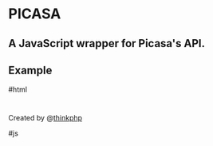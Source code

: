 # PICASA

## A JavaScript wrapper for Picasa's API.

## Example


  #html
  <!DOCTYPE HTML PUBLIC "-//W3C//DTD HTML 4.01//EN" "http://www.w3.org/TR/html4/strict.dtd">
  <html>
  <head>
    <title>PicasaViewer based on pur JavaScript</title>
    <link rel="stylesheet" href="reset-fonts-grids.css" type="text/css">
    <link rel="stylesheet" href="style.css" type="text/css">
  </head>
  <body>
  <div id="doc" class="yui-t7">
     <div id="hd" role="banner"><h1></h1></div>
     <div id="bd" role="main">
	<div class="yui-g">
          <div id="navigate"></div>
          <div id="photos"></div>
 	</div>
     </div>
     <div id="ft" role="contentinfo"><p>Created by @<a href="http://adrianstatescu.com">thinkphp</a></p></div>
  </div>
  
  #js     
  <script type="text/javascript" src="picasabadge.js"></script>
  <script type="text/javascript">picasabadge.init({username: 'mergesortv'});</script>
